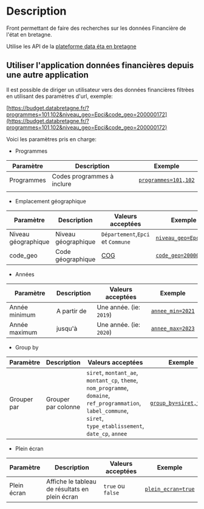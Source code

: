 # Description

Front permettant de faire des recherches sur les données Financière de l'état en bretagne.  

Utilise les API de la [plateforme data éta en bretagne](https://github.com/SIB-rennes/DataEtatBretagne-back/blob/main/README.md)

## Utiliser l'application données financières depuis une autre application

Il est possible de diriger un utilisateur vers des données financières filtrèes en utilisant des paramètres d'url, exemple:

[https://budget.databretagne.fr/?programmes=101,102&niveau_geo=Epci&code_geo=200000172](https://budget.databretagne.fr/?programmes=101,102&niveau_geo=Epci&code_geo=200000172)

Voici les paramètres pris en charge:

- Programmes

| Paramètre  | Description                | Exemple                                                                    |
| ---------- | -------------------------- | -------------------------------------------------------------------------- |
| Programmes | Codes programmes à inclure | [`programmes=101,102`](https://budget.databretagne.fr/?programmes=101,102) |
|            |                            |                                                                            |

- Emplacement géographique

| Paramètre           | Description         | Valeurs acceptées                                                       | Exemple                                                                                    |
| ------------------- | ------------------- | ----------------------------------------------------------------------- | ------------------------------------------------------------------------------------------ |
| Niveau géographique | Niveau géographique | `Département`,`Epci` et `Commune`                                       | [`niveau_geo=Epci`](https://budget.databretagne.fr/?niveau_geo=Epci&code_geo=200000172)    |
| code_geo            | Code géographique   | [COG](https://www.insee.fr/fr/recherche/recherche-geographique?debut=0) | [`code_geo=200000172`](https://budget.databretagne.fr/?niveau_geo=Epci&code_geo=200000172) |

- Années

| Paramètre     | Description | Valeurs acceptées       | Exemple                                                                           |
| ------------- | ----------- | ----------------------- | --------------------------------------------------------------------------------- |
| Année minimum | A partir de | Une année. (ie: `2019`) | [`annee_min=2021`](https://budget.databretagne.fr/?annee_min=2019&annee_max=2020) |
| Année maximum | jusqu'à     | Une année. (ie: `2020`) | [`annee_max=2023`](https://budget.databretagne.fr/?annee_min=2019&annee_max=2020) |

- Group by

| Paramètre   | Description         | Valeurs acceptées                                                                                                                                                 | Exemple                                                                                                                         |
| ----------- | ------------------- | ----------------------------------------------------------------------------------------------------------------------------------------------------------------- | ------------------------------------------------------------------------------------------------------------------------------- |
| Grouper par | Grouper par colonne | `siret`, `montant_ae`, `montant_cp`, `theme`, `nom_programme`, `domaine`, `ref_programmation`, `label_commune`, `siret`, `type_etablissement`, `date_cp`, `annee` | [`group_by=siret,theme`](https://budget.databretagne.fr/?programmes=101,102&annee_min=2019&annee_max=2019&group_by=siret,theme) |

- Plein écran

| Paramètre   | Description                                    | Valeurs acceptées | Exemple                                                                               |
| ----------- | ---------------------------------------------- | ----------------- | ------------------------------------------------------------------------------------- |
| Plein écran | Affiche le tableau de résultats en plein écran | `true` ou `false` | [`plein_ecran=true`](https://budget.databretagne.fr/?programmes=107&plein_ecran=true) |